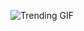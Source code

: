 ![Trending GIF](https://media1.giphy.com/media/v1.Y2lkPThiYjIxNzcyZDU2ZWQ5cDZicDZ4MTgzdXpzZ3J1OHVlMnA4YTMzdGFmemFhanZlbCZlcD12MV9naWZzX3NlYXJjaCZjdD1n/2jMtpIi8mhE8ctiMtK/giphy.gif)
